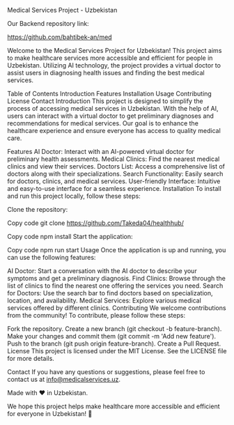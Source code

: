 Medical Services Project - Uzbekistan

Our Backend repository link:

https://github.com/bahtibek-an/med

Welcome to the Medical Services Project for Uzbekistan! This project aims to make healthcare services more accessible and efficient for people in Uzbekistan. Utilizing AI technology, the project provides a virtual doctor to assist users in diagnosing health issues and finding the best medical services.

Table of Contents
Introduction
Features
Installation
Usage
Contributing
License
Contact
Introduction
This project is designed to simplify the process of accessing medical services in Uzbekistan. With the help of AI, users can interact with a virtual doctor to get preliminary diagnoses and recommendations for medical services. Our goal is to enhance the healthcare experience and ensure everyone has access to quality medical care.

Features
AI Doctor: Interact with an AI-powered virtual doctor for preliminary health assessments.
Medical Clinics: Find the nearest medical clinics and view their services.
Doctors List: Access a comprehensive list of doctors along with their specializations.
Search Functionality: Easily search for doctors, clinics, and medical services.
User-friendly Interface: Intuitive and easy-to-use interface for a seamless experience.
Installation
To install and run this project locally, follow these steps:

Clone the repository:

Copy code
git clone https://github.com/Takeda04/healthhub/


Copy code
npm install
Start the application:

Copy code
npm run start
Usage
Once the application is up and running, you can use the following features:

AI Doctor: Start a conversation with the AI doctor to describe your symptoms and get a preliminary diagnosis.
Find Clinics: Browse through the list of clinics to find the nearest one offering the services you need.
Search for Doctors: Use the search bar to find doctors based on specialization, location, and availability.
Medical Services: Explore various medical services offered by different clinics.
Contributing
We welcome contributions from the community! To contribute, please follow these steps:

Fork the repository.
Create a new branch (git checkout -b feature-branch).
Make your changes and commit them (git commit -m 'Add new feature').
Push to the branch (git push origin feature-branch).
Create a Pull Request.
License
This project is licensed under the MIT License. See the LICENSE file for more details.

Contact
If you have any questions or suggestions, please feel free to contact us at info@medicalservices.uz.

Made with ❤️ in Uzbekistan.


We hope this project helps make healthcare more accessible and efficient for everyone in Uzbekistan! 🚀